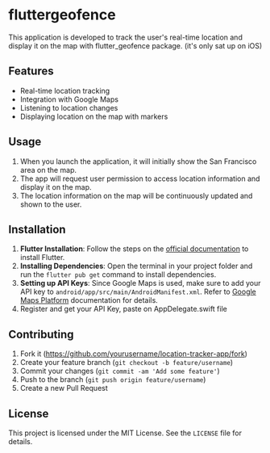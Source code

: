 # fluttergeofence

This application is developed to track the user's real-time location and display it on the map with flutter_geofence package.
(it's only sat up on iOS)
## Features

- Real-time location tracking
- Integration with Google Maps
- Listening to location changes
- Displaying location on the map with markers

## Usage

1. When you launch the application, it will initially show the San Francisco area on the map.
2. The app will request user permission to access location information and display it on the map.
3. The location information on the map will be continuously updated and shown to the user.

## Installation

1. **Flutter Installation**: Follow the steps on the [official documentation](https://flutter.dev/docs/get-started/install) to install Flutter.
2. **Installing Dependencies**: Open the terminal in your project folder and run the `flutter pub get` command to install dependencies.
3. **Setting up API Keys**: Since Google Maps is used, make sure to add your API key to `android/app/src/main/AndroidManifest.xml`. Refer to [Google Maps Platform](https://cloud.google.com/maps-platform/) documentation for details.
4. Register and get your API Key, paste on AppDelegate.swift file

## Contributing

1. Fork it (https://github.com/yourusername/location-tracker-app/fork)
2. Create your feature branch (`git checkout -b feature/username`)
3. Commit your changes (`git commit -am 'Add some feature'`)
4. Push to the branch (`git push origin feature/username`)
5. Create a new Pull Request

## License

This project is licensed under the MIT License. See the `LICENSE` file for details.
